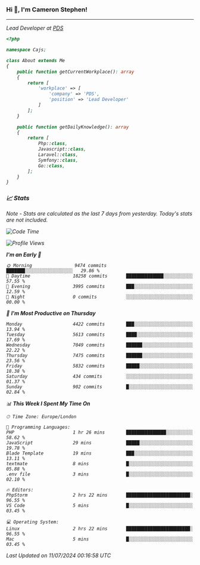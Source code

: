 ### Hi 👋, I'm Cameron Stephen!
<hr>
<p><em>Lead Developer at <a href="https://prindatasolutions.co.uk">PDS</a></p>


```php
<?php

namespace Cajs;

class About extends Me
{
    public function getCurrentWorkplace(): array
    {
        return [
            'workplace' => [
                'company' => 'PDS',
                'position' => 'Lead Developer'
            ]
        ];
    }

    public function getDailyKnowledge(): array
    {
        return [
            Php::class,
            Javascript::class,
            Laravel::class,
            Symfony::class,
            Go::class,
        ];
    }
}
```

### 📈 Stats
<p><em>Note - Stats are calculated as the last 7 days from yesterday. Today's stats are not included.</em></p>


<!--START_SECTION:waka-->
![Code Time](http://img.shields.io/badge/Code%20Time-3%2C867%20hrs%2048%20mins-blue)

![Profile Views](http://img.shields.io/badge/Profile%20Views-0-blue)

**I'm an Early 🐤** 

```text
🌞 Morning                9474 commits        ███████░░░░░░░░░░░░░░░░░░   29.86 % 
🌆 Daytime                18258 commits       ██████████████░░░░░░░░░░░   57.55 % 
🌃 Evening                3995 commits        ███░░░░░░░░░░░░░░░░░░░░░░   12.59 % 
🌙 Night                  0 commits           ░░░░░░░░░░░░░░░░░░░░░░░░░   00.00 % 
```
📅 **I'm Most Productive on Thursday** 

```text
Monday                   4422 commits        ███░░░░░░░░░░░░░░░░░░░░░░   13.94 % 
Tuesday                  5613 commits        ████░░░░░░░░░░░░░░░░░░░░░   17.69 % 
Wednesday                7049 commits        ██████░░░░░░░░░░░░░░░░░░░   22.22 % 
Thursday                 7475 commits        ██████░░░░░░░░░░░░░░░░░░░   23.56 % 
Friday                   5832 commits        █████░░░░░░░░░░░░░░░░░░░░   18.38 % 
Saturday                 434 commits         ░░░░░░░░░░░░░░░░░░░░░░░░░   01.37 % 
Sunday                   902 commits         █░░░░░░░░░░░░░░░░░░░░░░░░   02.84 % 
```


📊 **This Week I Spent My Time On** 

```text
🕑︎ Time Zone: Europe/London

💬 Programming Languages: 
PHP                      1 hr 26 mins        ███████████████░░░░░░░░░░   58.62 % 
JavaScript               29 mins             █████░░░░░░░░░░░░░░░░░░░░   19.78 % 
Blade Template           19 mins             ███░░░░░░░░░░░░░░░░░░░░░░   13.11 % 
textmate                 8 mins              █░░░░░░░░░░░░░░░░░░░░░░░░   05.88 % 
.env file                3 mins              █░░░░░░░░░░░░░░░░░░░░░░░░   02.10 % 

🔥 Editors: 
PhpStorm                 2 hrs 22 mins       ████████████████████████░   96.55 % 
VS Code                  5 mins              █░░░░░░░░░░░░░░░░░░░░░░░░   03.45 % 

💻 Operating System: 
Linux                    2 hrs 22 mins       ████████████████████████░   96.55 % 
Mac                      5 mins              █░░░░░░░░░░░░░░░░░░░░░░░░   03.45 % 
```


 Last Updated on 11/07/2024 00:16:58 UTC
<!--END_SECTION:waka-->
